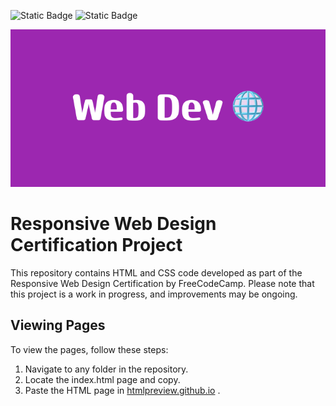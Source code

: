 ![Static Badge](https://img.shields.io/badge/2022-orange)
![Static Badge](https://img.shields.io/badge/development-yellow)

![Thumbnail](https://raw.githubusercontent.com/4nuG/Responsive_Web_Design/main/Web_Dev.png)

# Responsive Web Design Certification Project

This repository contains HTML and CSS code developed as part of the Responsive Web Design Certification by FreeCodeCamp. Please note that this project is a work in progress, and improvements may be ongoing.

## Viewing Pages

To view the pages, follow these steps:

1. Navigate to any folder in the repository.
2. Locate the index.html page and copy.
3. Paste the HTML page in [htmlpreview.github.io](https://htmlpreview.github.io/?) .
